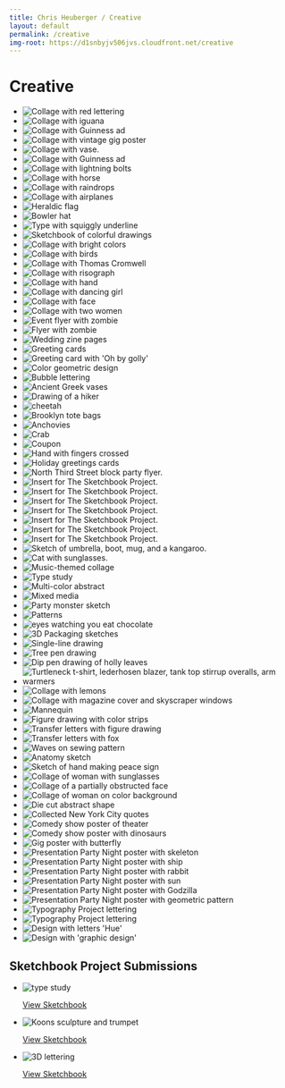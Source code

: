 ```yaml
---
title: Chris Heuberger / Creative
layout: default
permalink: /creative
img-root: https://d1snbyjv506jvs.cloudfront.net/creative
---
```


<div class="main-content">

  <h1 class="page-title">Creative</h1>

  <section class="list-wrapper">
    <ul class="list-mc extra-gap no-bg">
      <li class="list-mc__item">
        <img class="list-mc__img list-mc__img-full-border" src="{{ page.img-root }}/collage-1.jpg" alt="Collage with red lettering" loading="lazy">
      </li>
      <li class="list-mc__item">
        <img class="list-mc__img" src="{{ page.img-root }}/collage-4.jpg" alt="Collage with iguana" loading="lazy">
      </li>
      <li class="list-mc__item">
        <img class="list-mc__img" src="{{ page.img-root }}/collage-5.jpg" alt="Collage with Guinness ad" loading="lazy">
      </li>
      <li class="list-mc__item">
        <img class="list-mc__img" src="{{ page.img-root }}/collage-6.jpg" alt="Collage with vintage gig poster" loading="lazy">
      </li>
      <li class="list-mc__item">
        <img class="list-mc__img" src="{{ page.img-root }}/collage-7.jpg" alt="Collage with vase." loading="lazy">
      </li>
      <li class="list-mc__item">
        <img class="list-mc__img list-mc__img-full-border" src="{{ page.img-root }}/collage-9.jpg" alt="Collage with Guinness ad" loading="lazy">
      </li>
      <li class="list-mc__item">
        <img class="list-mc__img list-mc__img-full-border" src="{{ page.img-root }}/collage-10.jpg" alt="Collage with lightning bolts" loading="lazy">
      </li>
      <li class="list-mc__item">
        <img class="list-mc__img" src="{{ page.img-root }}/collage-11.jpg" alt="Collage with horse" loading="lazy">
      </li>
      <li class="list-mc__item">
        <img class="list-mc__img" src="{{ page.img-root }}/collage-12.jpg" alt="Collage with raindrops" loading="lazy">
      </li>
      <li class="list-mc__item">
        <img class="list-mc__img" src="{{ page.img-root }}/collage-13.jpg" alt="Collage with airplanes" loading="lazy">
      </li>
      <li class="list-mc__item">
        <img class="list-mc__img list-mc__img-full-border" src="{{ page.img-root }}/bushwick-brewing-tour-brewers-row.jpg" alt="Heraldic flag" loading="lazy">
      </li>
      <li class="list-mc__item">
        <img class="list-mc__img" src="{{ page.img-root }}/bushwick-brewing-tour-hat.jpg" alt="Bowler hat" loading="lazy">
      </li>
      <li class="list-mc__item">
        <img class="list-mc__img list-mc__img-full-border" src="{{ page.img-root }}/bushwick-brewing-tour-url.jpg" alt="Type with squiggly underline" loading="lazy">
      </li>
      <li class="list-mc__item">
        <img class="list-mc__img" src="{{ page.img-root }}/bonde-sketches.gif" alt="Sketchbook of colorful drawings" loading="lazy">
      </li>
      <li class="list-mc__item">
        <img class="list-mc__img" src="{{ page.img-root }}/collage-brunch-1.jpg" alt="Collage with bright colors" loading="lazy">
      </li>
      <li class="list-mc__item">
        <img class="list-mc__img" src="{{ page.img-root }}/collage-brunch-2.jpg" alt="Collage with birds" loading="lazy">
      </li>
      <li class="list-mc__item">
        <img class="list-mc__img" src="{{ page.img-root }}/collage-brunch-3.jpg" alt="Collage with Thomas Cromwell" loading="lazy">
      </li>
      <li class="list-mc__item">
        <img class="list-mc__img" src="{{ page.img-root }}/collage-brunch-4.jpg" alt="Collage with risograph" loading="lazy">
      </li>
      <li class="list-mc__item">
        <img class="list-mc__img" src="{{ page.img-root }}/collage-brunch-9.jpg" alt="Collage with hand" loading="lazy">
      </li>
      <li class="list-mc__item">
        <img class="list-mc__img" src="{{ page.img-root }}/collage-dancing-girl.jpg" alt="Collage with dancing girl" loading="lazy">
      </li><li class="list-mc__item">
        <img class="list-mc__img" src="{{ page.img-root }}/collage-face.jpg" alt="Collage with face" loading="lazy">
      </li><li class="list-mc__item">
        <img class="list-mc__img" src="{{ page.img-root }}/collage-two-women.jpg" alt="Collage with two women" loading="lazy">
      </li>
      <li class="list-mc__item">
        <img class="list-mc__img" src="{{ page.img-root }}/mayday-halloween-2018-save-date-v2.gif" alt="Event flyer with zombie" loading="lazy">
      </li>
      <li class="list-mc__item">
        <img class="list-mc__img" src="{{ page.img-root }}/mayday-halloween-2018-simplified-square-v2a.png" alt="Flyer with zombie" loading="lazy">
      </li>
      <li class="list-mc__item">
        <img class="list-mc__img" src="{{ page.img-root }}/IMG_3422.jpg" alt="Wedding zine pages" loading="lazy">
      </li>
      <li class="list-mc__item">
        <img class="list-mc__img" src="{{ page.img-root }}/combo-cards.jpg" alt="Greeting cards" loading="lazy">
      </li>
      <li class="list-mc__item">
        <img class="list-mc__img list-mc__img-full-border" src="{{ page.img-root }}/oh-by-golly.jpg" alt="Greeting card with 'Oh by golly'" loading="lazy">
      </li>
      <li class="list-mc__item">
        <img class="list-mc__img list-mc__img-full-border" src="{{ page.img-root }}/color-geometric-design.jpg" alt="Color geometric design" loading="lazy">
      </li>
      <li class="list-mc__item">
        <img class="list-mc__img list-mc__img-full-border" src="{{ page.img-root }}/bubble-lettering.jpg" alt="Bubble lettering" loading="lazy">
      </li>
      <li class="list-mc__item">
        <img class="list-mc__img list-mc__img-full-border" src="{{ page.img-root }}/vases.jpeg" alt="Ancient Greek vases" loading="lazy">
      </li>
      <li class="list-mc__item">
        <img class="list-mc__img list-mc__img-full-border" src="{{ page.img-root }}/hiker.jpeg" alt="Drawing of a hiker" loading="lazy">
      </li>
      <li class="list-mc__item">
        <img class="list-mc__img list-mc__img-full-border" src="{{ page.img-root }}/cheetah.jpeg" alt="cheetah" loading="lazy">
      </li>
      <li class="list-mc__item">
        <img class="list-mc__img list-mc__img-full-border" src="{{ page.img-root }}/tote-bags-of-brooklyn.jpg" alt="Brooklyn tote bags" loading="lazy">
      </li>
      <li class="list-mc__item">
        <img class="list-mc__img" src="{{ page.img-root }}/color-outline-illustrations-02.png" alt="Anchovies" loading="lazy">
      </li>
      <li class="list-mc__item">
        <img class="list-mc__img" src="{{ page.img-root }}/color-outline-illustrations-04.png" alt="Crab" loading="lazy">
      </li>
      <li class="list-mc__item">
        <img class="list-mc__img list-mc__img-full-border" src="{{ page.img-root }}/color-outline-illustrations-08.png" alt="Coupon" loading="lazy">
      </li>
      <li class="list-mc__item">
        <img class="list-mc__img list-mc__img-full-border" src="{{ page.img-root }}/color-outline-illustrations-12.png" alt="Hand with fingers crossed" loading="lazy">
      </li>
      <li class="list-mc__item">
        <img class="list-mc__img" src="{{ page.img-root }}/holiday-cards.gif" alt="Holiday greetings cards" loading="lazy">
      </li>
      <li class="list-mc__item">
        <img class="list-mc__img list-mc__img-full-border" src="{{ page.img-root }}/blockpartyflyer.jpg" alt="North Third Street block party flyer." loading="lazy">
      </li>
      <li class="list-mc__item">
        <img class="list-mc__img list-mc__img-full-border" src="{{ page.img-root }}/doodle016.jpg" alt="Insert for The Sketchbook Project." loading="lazy">
      </li>
      <li class="list-mc__item">
        <img class="list-mc__img list-mc__img-full-border" src="{{ page.img-root }}/doodle018.jpg" alt="Insert for The Sketchbook Project." loading="lazy">
      </li>
      <li class="list-mc__item">
        <img class="list-mc__img list-mc__img-full-border" src="{{ page.img-root }}/doodle020.jpg" alt="Insert for The Sketchbook Project." loading="lazy">
      </li>
      <li class="list-mc__item">
        <img class="list-mc__img list-mc__img-full-border" src="{{ page.img-root }}/doodle025.jpg" alt="Insert for The Sketchbook Project." loading="lazy">
      </li>
      <li class="list-mc__item">
        <img class="list-mc__img list-mc__img-full-border" src="{{ page.img-root }}/doodle032.jpg" alt="Insert for The Sketchbook Project." loading="lazy">
      </li>
      <li class="list-mc__item">
        <img class="list-mc__img list-mc__img-full-border" src="{{ page.img-root }}/doodle034.jpg" alt="Insert for The Sketchbook Project." loading="lazy">
      </li>
      <li class="list-mc__item">
        <img class="list-mc__img list-mc__img-full-border" src="{{ page.img-root }}/doodle036.jpg" alt="Insert for The Sketchbook Project." loading="lazy">
      </li>
      <li class="list-mc__item">
        <img class="list-mc__img list-mc__img-full-border" src="{{ page.img-root }}/img_7152.jpg" alt="Sketch of umbrella, boot, mug, and a kangaroo." loading="lazy">
      </li>
      <li class="list-mc__item">
        <img class="list-mc__img list-mc__img-full-border" src="{{ page.img-root }}/img_7176.jpg" alt="Cat with sunglasses." loading="lazy">
      </li>
      <li class="list-mc__item">
        <img class="list-mc__img" src="{{ page.img-root }}/img_7165.jpg" alt="Music-themed collage" loading="lazy">
      </li>
      <li class="list-mc__item">
        <img class="list-mc__img" src="{{ page.img-root }}/img_7168.jpg" alt="Type study" loading="lazy">
      </li>
      <li class="list-mc__item">
        <img class="list-mc__img" src="{{ page.img-root }}/img_7171.jpg" alt="Multi-color abstract" loading="lazy">
      </li>
      <li class="list-mc__item">
        <img class="list-mc__img" src="{{ page.img-root }}/img_7178.jpg" alt="Mixed media" loading="lazy">
      </li>
      <li class="list-mc__item">
        <img class="list-mc__img list-mc__img-full-border" src="{{ page.img-root }}/img_7194.jpg" alt="Party monster sketch" loading="lazy">
      </li>
      <li class="list-mc__item">
        <img class="list-mc__img list-mc__img-full-border" src="{{ page.img-root }}/img_7202.jpg" alt="Patterns" loading="lazy">
      </li>
      <li class="list-mc__item">
        <img class="list-mc__img list-mc__img-full-border" src="{{ page.img-root }}/img_7203.jpg" alt="eyes watching you eat chocolate" loading="lazy">
      </li>
      <li class="list-mc__item">
        <img class="list-mc__img list-mc__img-full-border" src="{{ page.img-root }}/img_7214.jpg" alt="3D Packaging sketches" loading="lazy">
      </li>
      <li class="list-mc__item">
        <img class="list-mc__img" src="{{ page.img-root }}/img_7235.jpg" alt="Single-line drawing" loading="lazy">
      </li>
      <li class="list-mc__item">
        <img class="list-mc__img list-mc__img-full-border" src="{{ page.img-root }}/img007.jpg" alt="Tree pen drawing" loading="lazy">
      </li>
      <li class="list-mc__item">
        <img class="list-mc__img" src="{{ page.img-root }}/img_7220.jpg" alt="Dip pen drawing of holly leaves" loading="lazy">
      </li>
      <li class="list-mc__item">
        <img class="list-mc__img list-mc__img-full-border" src="{{ page.img-root }}/terrible-clothing.jpg" alt=" Turtleneck t-shirt, lederhosen blazer, tank top stirrup overalls, arm warmers" loading="lazy">
      </li>
      <li class="list-mc__item">
        <img class="list-mc__img" src="{{ page.img-root }}/img_7204.jpg" alt="Collage with lemons" loading="lazy">
      </li>
      <li class="list-mc__item">
        <img class="list-mc__img" src="{{ page.img-root }}/img_7225.jpg" alt="Collage with magazine cover and skyscraper windows" loading="lazy">
      </li>
      <li class="list-mc__item">
        <img class="list-mc__img" src="{{ page.img-root }}/img_7224.jpg" alt="Mannequin" loading="lazy">
      </li>
      <li class="list-mc__item">
        <img class="list-mc__img" src="{{ page.img-root }}/img_7221.jpg" alt="Figure drawing with color strips" loading="lazy">
      </li>
      <li class="list-mc__item">
        <img class="list-mc__img" src="{{ page.img-root }}/img_7227.jpg" alt="Transfer letters with figure drawing" loading="lazy">
      </li>
      <li class="list-mc__item">
        <img class="list-mc__img list-mc__img-full-border" src="{{ page.img-root }}/img_7193.jpg" alt="Transfer letters with fox" loading="lazy">
      </li>
      <li class="list-mc__item">
        <img class="list-mc__img list-mc__img-full-border" src="{{ page.img-root }}/img_7180.jpg" alt=" Waves on sewing pattern" loading="lazy">
      </li>
      <li class="list-mc__item">
        <img class="list-mc__img" src="{{ page.img-root }}/img_7228.jpg" alt="Anatomy sketch" loading="lazy">
      </li>
      <li class="list-mc__item">
        <img class="list-mc__img" src="{{ page.img-root }}/img_7234.jpg" alt="Sketch of hand making peace sign" loading="lazy">
      </li>
      <li class="list-mc__item">
        <img class="list-mc__img list-mc__img-full-border" src="{{ page.img-root }}/img_7187.jpg" alt="Collage of woman with sunglasses" loading="lazy">
      </li>
      <li class="list-mc__item">
        <img class="list-mc__img" src="{{ page.img-root }}/img_7236.jpg" alt="Collage of a partially obstructed face" loading="lazy">
      </li>
      <li class="list-mc__item">
        <img class="list-mc__img" src="{{ page.img-root }}/img_7242.jpg" alt="Collage of woman on color background" loading="lazy">
      </li>
      <li class="list-mc__item">
        <img class="list-mc__img list-mc__img-full-border" src="{{ page.img-root }}/img_7249.jpg" alt="Die cut abstract shape" loading="lazy">
      </li>
      <li class="list-mc__item">
        <img class="list-mc__img list-mc__img-full-border" src="{{ page.img-root }}/nyfile.jpg" alt="Collected New York City quotes" loading="lazy">
      </li>
      <li class="list-mc__item">
        <img class="list-mc__img" src="{{ page.img-root }}/lp-flyer2.jpg" alt="Comedy show poster of theater" loading="lazy">
      </li>
      <li class="list-mc__item">
        <img class="list-mc__img list-mc__img-full-border" src="{{ page.img-root }}/lp-flyer4.jpg" alt="Comedy show poster with dinosaurs" loading="lazy">
      </li>
      <li class="list-mc__item">
        <img class="list-mc__img list-mc__img-full-border" src="{{ page.img-root }}/poster-we-are-best.jpg" alt="Gig poster with butterfly" loading="lazy">
      </li>
      <li class="list-mc__item">
        <img class="list-mc__img list-mc__img-full-border" src="{{ page.img-root }}/ppn-poster.jpg" alt="Presentation Party Night poster with skeleton" loading="lazy">
      </li>
      <li class="list-mc__item">
        <img class="list-mc__img" src="{{ page.img-root }}/ppn1.jpg" alt="Presentation Party Night poster with ship" loading="lazy">
      </li>
      <li class="list-mc__item">
        <img class="list-mc__img" src="{{ page.img-root }}/ppn2.jpg" alt="Presentation Party Night poster with rabbit" loading="lazy">
      </li>
      <li class="list-mc__item">
        <img class="list-mc__img" src="{{ page.img-root }}/ppn3.jpg" alt="Presentation Party Night poster with sun" loading="lazy">
      </li>
      <li class="list-mc__item">
        <img class="list-mc__img list-mc__img-full-border" src="{{ page.img-root }}/ppn4.jpg" alt="Presentation Party Night poster with Godzilla" loading="lazy">
      </li>
      <li class="list-mc__item">
        <img class="list-mc__img" src="{{ page.img-root }}/ppn5.jpg" alt="Presentation Party Night poster with geometric pattern" loading="lazy">
      </li>
      <li class="list-mc__item">
        <img class="list-mc__img" src="{{ page.img-root }}/type-project1.jpg" alt="Typography Project lettering" loading="lazy">
      </li>
      <li class="list-mc__item">
        <img class="list-mc__img" src="{{ page.img-root }}/type-project2.jpg" alt="Typography Project lettering" loading="lazy">
      </li>
      <li class="list-mc__item">
        <img class="list-mc__img list-mc__img-full-border" src="{{ page.img-root }}/insert-sample1.jpg" alt="Design with letters 'Hue'" loading="lazy">
      </li>
      <li class="list-mc__item">
        <img class="list-mc__img list-mc__img-full-border" src="{{ page.img-root }}/insert-sample2.jpg" alt="Design with 'graphic design'" loading="lazy">
      </li>
    </ul>
  </section>

  <h2 class="section-title sketchbook-title">Sketchbook Project Submissions</h2>

  <section class="list-wrapper">
    <ul class="list-mc">
      <li class="list-mc__item">
        <img class="list-mc__img" src="{{ page.img-root }}/sbp-1.png" alt="type study" loading="lazy">
        <div class="list-mc__text">
          <p class="list-mc__resources"><a class="btn" href="https://www.sketchbookproject.com/library/15336" target="_blank" rel="noopener">View Sketchbook</a></p>
        </div>
      </li>
      <li class="list-mc__item">
        <img class="list-mc__img" src="{{ page.img-root }}/sbp-2.png" alt="Koons sculpture and trumpet" loading="lazy">
        <div class="list-mc__text">
          <p class="list-mc__resources"><a class="btn" href="https://www.sketchbookproject.com/library/15290" target="_blank" rel="noopener">View Sketchbook</a></p>
        </div>
      </li>
      <li class="list-mc__item">
        <img class="list-mc__img" src="{{ page.img-root }}/sbp-3.png" alt="3D lettering" loading="lazy">
        <div class="list-mc__text">
          <p class="list-mc__resources"><a class="btn" href="https://www.sketchbookproject.com/library/15335" target="_blank" rel="noopener">View Sketchbook</a></p>
        </div>
      </li>
    </ul>
  </section>

</div>